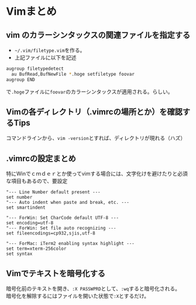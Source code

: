 # Vimまとめ
## vim のカラーシンタックスの関連ファイルを指定する
- `~/.vim/filetype.vim`を作る。
- 上記ファイルに以下を記述
```bash
augroup filetypedetect
  au BufRead,BufNewFile *.hoge setfiletype foovar
augroup END
```
で`.hoge`ファイルに`foovar`のカラーシンタックスが適用される。らしい。

## Vimの各ディレクトリ（.vimrcの場所とか）を確認するTips
コマンドラインから、`vim -version`とすれば、ディレクトリが現れる（ハズ）
## .vimrcの設定まとめ
特にWinでｃｍｄｅｒとか使ってvimする場合には、文字化けを避けたりと必須な項目もあるので、要設定
```VimL
"--- Line Number default present ---
set number
"--- Auto indent when paste and break, etc. ---
set smartindent

"--- ForWin: Set CharCode default UTF-8 ---
set encoding=utf-8
"--- ForWin: Set file auto recognizing ---
set fileencodings=cp932,sjis,utf-8

"--- ForMac: iTerm2 enabling syntax highlight ---
set term=xterm-256color
set syntax
```
## Vimでテキストを暗号化する
暗号化前のテキストを開き、`:X PASSWPRD`として、`:wq`すると暗号化される。  
暗号化を解除するにはファイルを開いた状態で`:X`とするだけ。
